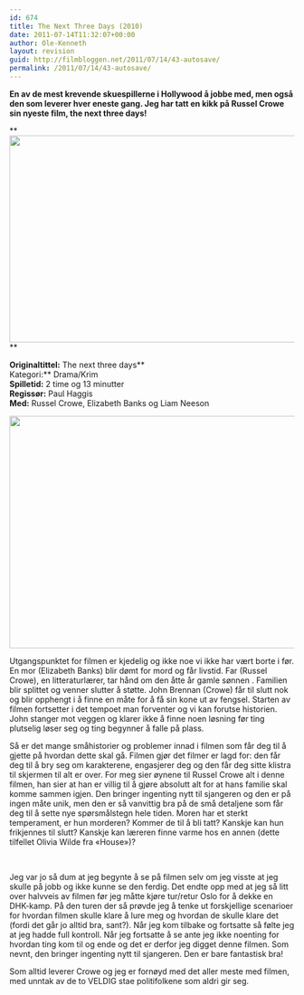 ```yaml
---
id: 674
title: The Next Three Days (2010)
date: 2011-07-14T11:32:07+00:00
author: Ole-Kenneth
layout: revision
guid: http://filmbloggen.net/2011/07/14/43-autosave/
permalink: /2011/07/14/43-autosave/
---
```

**En av de mest krevende skuespillerne i Hollywood å jobbe med, men også den som leverer hver eneste gang. Jeg har tatt en kikk på Russel Crowe sin nyeste film, the next three days!**

**[<img class="alignnone size-large wp-image-673" title="The next three days" src="http://filmbloggen.net/wp-content/uploads//2011/04/the-next-three-days2-1-e1310635846545-620x366.jpg" alt="" width="620" height="366" />](http://filmbloggen.net/wp-content/uploads//2011/04/the-next-three-days2-1.jpg)  
** 

**Originaltittel:** The next three days**  
Kategori:** Drama/Krim  
**Spilletid:** 2 time og 13 minutter  
**Regissør:** Paul Haggis  
**Med:** Russel Crowe, Elizabeth Banks og Liam Neeson

[<img class="alignnone size-large wp-image-52" title="next three days" src="http://filmbloggen.net/wp-content/uploads//2011/04/the-next-three-days3-1024x679.jpg" alt="" width="620" height="411" />](http://filmbloggen.net/wp-content/uploads//2011/04/the-next-three-days3.jpg)

Utgangspunktet for filmen er kjedelig og ikke noe vi ikke har vært borte i før. En mor (Elizabeth Banks) blir dømt for mord og får livstid. Far (Russel Crowe), en litteraturlærer, tar hånd om den åtte år gamle sønnen . Familien blir splittet og venner slutter å støtte. John Brennan (Crowe) får til slutt nok og blir opphengt i å finne en måte for å få sin kone ut av fengsel. Starten av filmen fortsetter i det tempoet man forventer og vi kan forutse historien. John stanger mot veggen og klarer ikke å finne noen løsning før ting plutselig løser seg og ting begynner å falle på plass.

Så er det mange småhistorier og problemer innad i filmen som får deg til å gjette på hvordan dette skal gå. Filmen gjør det filmer er lagd for: den får deg til å bry seg om karakterene, engasjerer deg og den får deg sitte klistra til skjermen til alt er over. For meg sier øynene til Russel Crowe alt i denne filmen, han sier at han er villig til å gjøre absolutt alt for at hans familie skal komme sammen igjen. Den bringer ingenting nytt til sjangeren og den er på ingen måte unik, men den er så vanvittig bra på de små detaljene som får deg til å sette nye spørsmålstegn hele tiden. Moren har et sterkt temperament, er hun morderen? Kommer de til å bli tatt? Kanskje kan hun frikjennes til slutt? Kanskje kan læreren finne varme hos en annen (dette tilfellet Olivia Wilde fra &laquo;House&raquo;)?

&nbsp;

Jeg var jo så dum at jeg begynte å se på filmen selv om jeg visste at jeg skulle på jobb og ikke kunne se den ferdig. Det endte opp med at jeg så litt over halvveis av filmen før jeg måtte kjøre tur/retur Oslo for å dekke en DHK-kamp. På den turen der så prøvde jeg å tenke ut forskjellige scenarioer for hvordan filmen skulle klare å lure meg og hvordan de skulle klare det (fordi det går jo alltid bra, sant?). Når jeg kom tilbake og fortsatte så følte jeg at jeg hadde full kontroll. Når jeg fortsatte å se ante jeg ikke noenting for hvordan ting kom til og ende og det er derfor jeg digget denne filmen. Som nevnt, den bringer ingenting nytt til sjangeren. Den er bare fantastisk bra!

Som alltid leverer Crowe og jeg er fornøyd med det aller meste med filmen, med unntak av de to VELDIG stae politifolkene som aldri gir seg.

<div class="mcePaste" style="width: 1px; height: 1px; overflow: hidden;">
  <h2>
    IN THE VALLEY OF ELAH
  </h2>
</div>